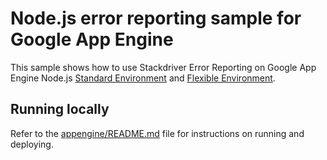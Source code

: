 # Node.js error reporting sample for Google App Engine

This sample shows how to use Stackdriver Error Reporting on Google App Engine
Node.js [Standard Environment][appengine-std] and [Flexible Environment][appengine-flex].

## Running locally

Refer to the [appengine/README.md](../README.md) file for instructions on
running and deploying.

[appengine-flex]: https://cloud.google.com/appengine/docs/flexible/nodejs
[appengine-std]: https://cloud.google.com/appengine/docs/standard/nodejs